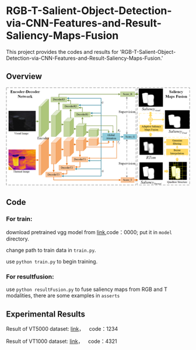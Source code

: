 # RGB-T-Salient-Object-Detection-via-CNN-Features-and-Result-Saliency-Maps-Fusion
This project provides the codes and results for 'RGB-T-Salient-Object-Detection-via-CNN-Features-and-Result-Saliency-Maps-Fusion.'

## Overview
![image](https://github.com/xanxuso/RGB-T-Salient-Object-Detection-via-CNN-Features-and-Result-Saliency-Maps-Fusion/blob/main/network.png)

## Code
### For train:
download pretrained vgg model from [link](https://pan.baidu.com/s/1DDHhmjau01Oo775mi1wdgw),code：0000; put it in `model` directory.

change path to train data in `train.py`.

use `python train.py` to begin training.
### For resultfusion:
use `python resultFusion.py` to fuse saliency maps from RGB and T modalities, there are some examples in `asserts`

## Experimental Results
Result of VT5000 dataset: [link](https://pan.baidu.com/s/1jn6Y9vi7qhnTIpHiW8anWA)，&emsp;code：1234

Result of VT1000 dataset: [link](https://pan.baidu.com/s/1jex2q55VZeSalOYWCtC4BQ)，&emsp;code：4321
